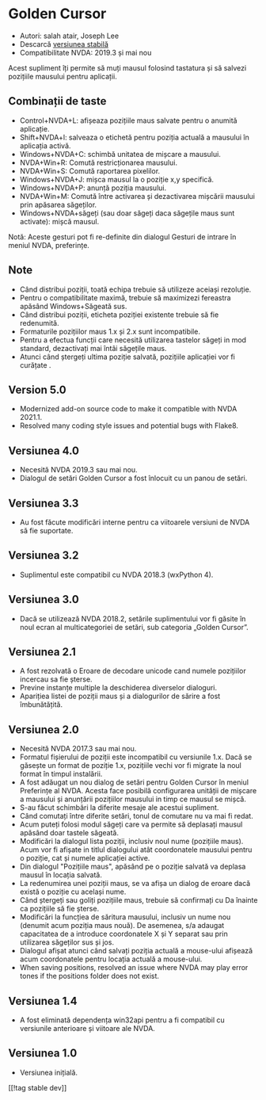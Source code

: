 # Golden Cursor #

* Autori: salah atair, Joseph Lee
* Descarcă [versiunea stabilă][1]
* Compatibilitate NVDA: 2019.3 și mai nou

Acest supliment îți permite să muți mausul folosind tastatura și să salvezi
pozițiile mausului pentru aplicații.

## Combinații de taste

* Control+NVDA+L: afișeaza pozițiile maus salvate pentru o anumită
  aplicație.
* Shift+NVDA+l: salveaza o etichetă pentru poziția actuală a mausului în
  aplicația activă.
* Windows+NVDA+C: schimbă unitatea de mișcare a mausului.
* NVDA+Win+R: Comută restricționarea mausului.
* NVDA+Win+S: Comută raportarea pixelilor.
* Windows+NVDA+J: mișca mausul la o poziție x,y specifică.
* Windows+NVDA+P: anunță poziția mausului.
* NVDA+Win+M: Comută între activarea și dezactivarea mișcării mausului prin
  apăsarea săgeților.
* Windows+NVDA+săgeți (sau doar săgeți daca săgețile maus sunt activate):
  mișcă mausul.

Notă: Aceste gesturi pot fi re-definite din dialogul Gesturi de intrare în
meniul NVDA, preferințe.

## Note

* Când distribui poziții, toată echipa trebuie să utilizeze aceiași
  rezoluție.
* Pentru o compatibilitate maximă, trebuie să maximizezi fereastra apăsând
  Windows+Săgeată sus.
* Când distribui poziții, eticheta poziției existente trebuie să fie
  redenumită.
* Formaturile pozițiilor maus 1.x și 2.x sunt incompatibile.
* Pentru a efectua funcții care necesită utilizarea tastelor săgeți in mod
  standard, dezactivați mai întâi săgețile maus.
* Atunci când ștergeți ultima poziție salvată, pozițiile aplicației vor fi
  curățate .

## Version 5.0

* Modernized add-on source code to make it compatible with NVDA 2021.1.
* Resolved many coding style issues and potential bugs with Flake8.

## Versiunea 4.0

* Necesită NVDA 2019.3 sau mai nou.
* Dialogul de setări Golden Cursor a fost înlocuit cu un panou de setări.

## Versiunea 3.3

* Au fost făcute modificări interne pentru ca viitoarele versiuni de NVDA să
  fie suportate.

## Versiunea 3.2

* Suplimentul este compatibil cu NVDA 2018.3 (wxPython 4).

## Versiunea 3.0

* Dacă se utilizează NVDA 2018.2, setările suplimentului vor fi găsite în
  noul ecran al multicategoriei de setări, sub categoria „Golden Cursor”.

## Versiunea 2.1

* A fost rezolvată o Eroare de decodare unicode cand numele pozițiilor
  incercau sa fie șterse.
* Previne instanțe multiple la deschiderea diverselor dialoguri.
* Aparițiea listei de poziții maus și a dialogurilor de sărire a fost
  îmbunătățită.

## Versiunea 2.0

* Necesită NVDA 2017.3 sau mai nou.
* Formatul fișierului de poziții este incompatibil cu versiunile 1.x. Dacă
  se găsește un format de poziție 1.x, pozițiile vechi vor fi migrate la
  noul format în timpul instalării.
* A fost adăugat un nou dialog de setări pentru Golden Cursor în meniul
  Preferințe al NVDA. Acesta face posibilă configurarea unității de mișcare
  a mausului și anunțării pozițiilor mausului in timp ce mausul se mișcă.
* S-au făcut schimbări la diferite mesaje ale acestui supliment.
* Când comutați între diferite setări, tonul de comutare nu va mai fi redat.
* Acum puteți folosi modul săgeți care va permite să deplasați mausul
  apăsând doar tastele săgeată.
* Modificări la  dialogul lista poziții, inclusiv noul nume (pozițiile
  maus). Acum vor fi afișate in titlul dialogului atât coordonatele mausului
  pentru o poziție, cat și numele aplicației active.
* Din dialogul "Pozițiile maus", apăsând pe o poziție salvată va deplasa
  mausul în locația salvată.
* La redenumirea unei poziții maus, se va afișa un dialog de eroare dacă
  există o poziție cu același nume.
* Când ștergeți sau goliți pozițiile maus, trebuie să confirmați cu Da
  înainte ca pozițiile să fie șterse.
* Modificări la funcțiea de săritura mausului, inclusiv un nume nou (denumit
  acum poziția maus nouă). De asemenea, s/a adaugat capacitatea de a
  introduce coordonatele X și Y separat sau prin utilizarea săgeților sus și
  jos.
* Dialogul afișat atunci când salvați poziția actuală a mouse-ului afișează
  acum coordonatele pentru locația actuală a mouse-ului.
* When saving positions, resolved an issue where NVDA may play error tones
  if the positions folder does not exist.

## Versiunea 1.4

* A fost eliminată dependența win32api pentru a fi compatibil cu versiunile
  anterioare și viitoare ale NVDA.

## Versiunea 1.0

* Versiunea inițială.

[[!tag stable dev]]

[1]: https://addons.nvda-project.org/files/get.php?file=gc

[2]: https://addons.nvda-project.org/files/get.php?file=gc-dev
